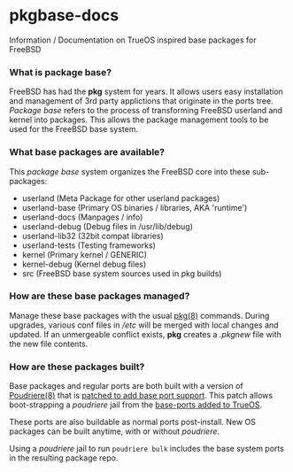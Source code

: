 # pkgbase-docs
Information / Documentation on TrueOS inspired base packages for FreeBSD

### What is package base?

FreeBSD has had the **pkg** system for years. It allows users easy installation and management of 3rd party applictions that originate in the ports tree. *Package base* refers to the process of transforming FreeBSD userland and kernel into packages. This allows the package management tools to be used for the FreeBSD base system.

### What base packages are available?

This *package base* system organizes the FreeBSD core into these sub-packages:
 * userland (Meta Package for other userland packages)
 * userland-base (Primary OS binaries / libraries, AKA 'runtime')
 * userland-docs (Manpages / info)
 * userland-debug (Debug files in /usr/lib/debug)
 * userland-lib32 (32bit compat libraries)
 * userland-tests (Testing frameworks)
 * kernel (Primary kernel / GENERIC)
 * kernel-debug (Kernel debug files)
 * src (FreeBSD base system sources used in pkg builds)

### How are these base packages managed?

Manage these base packages with the usual [pkg(8)](https://www.freebsd.org/cgi/man.cgi?query=pkg>) commands. During upgrades, various conf files in */etc* will be merged with local changes and updated. If an unmergeable conflict exists, **pkg** creates a *<file>.pkgnew* file with the new file contents.

### How are these packages built?

Base packages and regular ports are both built with a version of [Poudriere(8)](https://www.freebsd.org/cgi/man.cgi?query=poudriere) that is [patched to add base port support](https://github.com/freebsd/poudriere/pull/664). This patch allows boot-strapping a *poudriere* jail from the [base-ports added to TrueOS](https://github.com/trueos/trueos-ports/tree/trueos-master/os).

These ports are also buildable as normal ports post-install. New OS packages can be built anytime, with or without *poudriere*.

Using a *poudriere* jail to run `poudriere bulk` includes the base system ports in the resulting package repo.


